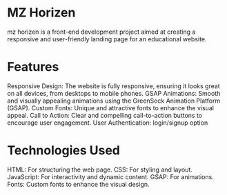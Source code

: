 # MZ Horizen 
mz horizen is a front-end development project aimed at creating a responsive and user-friendly landing page for an educational website.
# Features
Responsive Design: The website is fully responsive, ensuring it looks great on all devices, from desktops to mobile phones.
GSAP Animations: Smooth and visually appealing animations using the GreenSock Animation Platform (GSAP).
Custom Fonts: Unique and attractive fonts to enhance the visual appeal.
Call to Action: Clear and compelling call-to-action buttons to encourage user engagement.
User Authentication: login/signup option
# Technologies Used
HTML: For structuring the web page.
CSS: For styling and layout.
JavaScript: For interactivity and dynamic content.
GSAP: For animations.
Fonts: Custom fonts to enhance the visual design.
